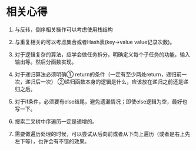 ﻿# 相关心得

1. 与反转，倒序相关操作可以考虑使用栈结构

2. 与重复相关的可以考虑集合或者Hash表(key->value value记录次数)。

3. 对于逻辑复杂的算法，应学会做任务拆分，明确定义每个子任务的功能，输入输出等。然后分函数实现。

4. 对于递归算法必须明确① return的条件（一定有至少两处return，递归前一次，递归后一次）  ②递归函数本身的逻辑是什么，应该放在递归之前还是递归之后。

5. 对于if条件，必须要有else结尾，避免遗漏情况；即使else逻辑为空，最好也写一下。

6. 搜索二叉树中序遍历一定是递增的。

7. 需要做遍历处理的时候，可以尝试从后向前或者从下向上遍历（或者是右上先左下等），也许会有不错的效果。
